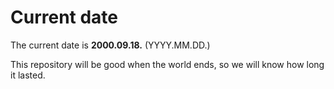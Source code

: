 # Current date

The current date is **2000.09.18.** (YYYY.MM.DD.)

This repository will be good when the world ends, so we will know how long it lasted.